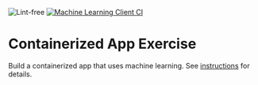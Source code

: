 ![Lint-free](https://github.com/nyu-software-engineering/containerized-app-exercise/actions/workflows/lint.yml/badge.svg)
[![Machine Learning Client CI](https://github.com/software-students-spring2025/4-containers-byteme/actions/workflows/ml-client.yml/badge.svg?branch=main)](https://github.com/software-students-spring2025/4-containers-byteme/actions/workflows/ml-client.yml)
# Containerized App Exercise

Build a containerized app that uses machine learning. See [instructions](./instructions.md) for details.
